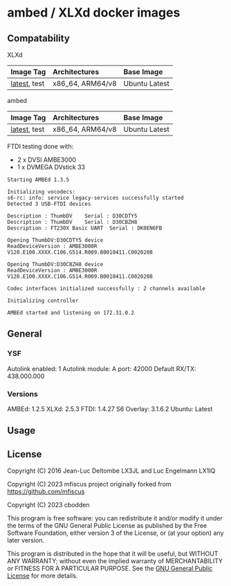 # ambed / XLXd docker images


## Compatability

XLXd

| Image Tag             | Architectures           | Base Image         |
| :-------------------- | :-----------------------| :----------------- |
| [latest](https://hub.docker.com/r/cbodden/xlxd-docker/tags), test          | x86_64, ARM64/v8        | Ubuntu Latest      |


ambed

| Image Tag             | Architectures           | Base Image         |
| :-------------------- | :-----------------------| :----------------- |
| [latest](https://hub.docker.com/r/cbodden/ambed-docker/tags), test          | x86_64, ARM64/v8        | Ubuntu Latest      |

FTDI testing done with:
- 2 x DVSI AMBE3000
- 1 x DVMEGA DVstick 33
```
Starting AMBEd 1.3.5

Initializing vocodecs:
s6-rc: info: service legacy-services successfully started
Detected 3 USB-FTDI devices

Description : ThumbDV	 Serial : D30CDTY5
Description : ThumbDV	 Serial : D30CBZH8
Description : FT230X Basic UART	 Serial : DK0EN6FB

Opening ThumbDV:D30CDTY5 device
ReadDeviceVersion : AMBE3000R V120.E100.XXXX.C106.G514.R009.B0010411.C0020208

Opening ThumbDV:D30CBZH8 device
ReadDeviceVersion : AMBE3000R V120.E100.XXXX.C106.G514.R009.B0010411.C0020208

Codec interfaces initialized successfully : 2 channels available

Initializing controller

AMBEd started and listening on 172.31.0.2
```


## General

### YSF

Autolink enabled: 1
Autolink module:  A
port:             42000
Default RX/TX:    438.000.000

### Versions

AMBEd:      1.2.5
XLXd:       2.5.3
FTDI:       1.4.27
S6 Overlay: 3.1.6.2 
Ubuntu:     Latest


## Usage


## License

Copyright (C) 2016 Jean-Luc Deltombe LX3JL and Luc Engelmann LX1IQ

Copyright (C) 2023 mfiscus project originally forked from  https://github.com/mfiscus

Copyright (C) 2023 cbodden

This program is free software: you can redistribute it and/or modify it under the terms of the GNU General Public License as published by the Free Software Foundation, either version 3 of the License, or (at your option) any later version.

This program is distributed in the hope that it will be useful, but WITHOUT ANY WARRANTY; without even the implied warranty of MERCHANTABILITY or FITNESS FOR A PARTICULAR PURPOSE.  See the [GNU General Public License](./LICENSE) for more details.


